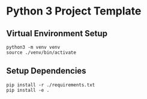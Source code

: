 # Python 3 Project Template

## Virtual Environment Setup

```text
python3 -m venv venv
source ./venv/bin/activate
```

## Setup Dependencies

```text
pip install -r ./requirements.txt
pip install -e .
```
